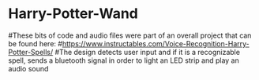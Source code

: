 # Harry-Potter-Wand
#These bits of code and audio files were part of an overall project that can be found here: 
#https://www.instructables.com/Voice-Recognition-Harry-Potter-Spells/
#The design detects user input and if it is a recognizable spell, sends a bluetooth signal in order to light an LED strip and play an audio sound
